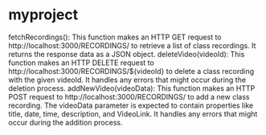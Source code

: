 # myproject
fetchRecordings(): This function makes an HTTP GET request to http://localhost:3000/RECORDINGS/ to retrieve a list of class recordings. It returns the response data as a JSON object.
deleteVideo(videoId): This function makes an HTTP DELETE request to http://localhost:3000/RECORDINGS/${videoId} to delete a class recording with the given videoId. It handles any errors that might occur during the deletion process.
addNewVideo(videoData): This function makes an HTTP POST request to http://localhost:3000/RECORDINGS/ to add a new class recording. The videoData parameter is expected to contain properties like title, date, time, description, and VideoLink. It handles any errors that might occur during the addition process.